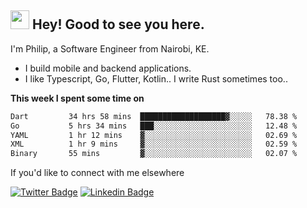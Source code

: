 <h2><img src="https://slackmojis.com/emojis/3643-cool-doge/download" width="30"/> Hey! Good to see you here.</h2>

<p>I'm Philip, a Software Engineer from Nairobi, KE. 

- I build mobile and backend applications.
- I like Typescript, Go, Flutter, Kotlin.. I write Rust sometimes too..</p>

**This week I spent some time on**
<!--START_SECTION:waka-->

```txt
Dart         34 hrs 58 mins  ███████████████████▓░░░░░   78.38 %
Go           5 hrs 34 mins   ███░░░░░░░░░░░░░░░░░░░░░░   12.48 %
YAML         1 hr 12 mins    ▓░░░░░░░░░░░░░░░░░░░░░░░░   02.69 %
XML          1 hr 9 mins     ▓░░░░░░░░░░░░░░░░░░░░░░░░   02.59 %
Binary       55 mins         ▓░░░░░░░░░░░░░░░░░░░░░░░░   02.07 %
```

<!--END_SECTION:waka-->

If you'd like to connect with me elsewhere

[![Twitter Badge](https://img.shields.io/badge/-Twitter-1ca0f1?style=flat-square&labelColor=1ca0f1&logo=twitter&logoColor=white&link=https://twitter.com/_diogorodrigues)](https://twitter.com/kimathiphil)  [![Linkedin Badge](https://img.shields.io/badge/-LinkedIn-blue?style=flat-square&logo=Linkedin&logoColor=white&link=https://www.linkedin.com/in/philip-kimathi-2604a9114/)](https://www.linkedin.com/in/philip-kimathi-2604a9114/)
